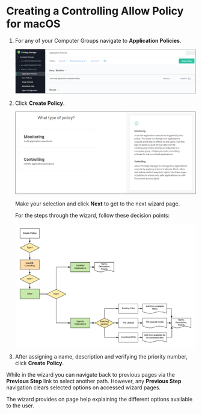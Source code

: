 [title]: # (Controlling: Allow macOS)
[tags]: # (create)
[priority]: # (12)
# Creating a Controlling Allow Policy for macOS

1. For any of your Computer Groups navigate to __Application Policies__.

   ![app policies](../../app-control/policies/images/wizard/app-pol-1.png "Application Policies overview page")
1. Click __Create Policy__.

   ![wizard 1](../../app-control/policies/images/wizard/wiz-1.png "Policy Wizard first page")

   Make your selection and click __Next__ to get to the next wizard page.

   For the steps through the wizard, follow these decision points:

   ![allow](images/wizard/controlling-allow-macOS.png "Policy Wizard decision diagram")
1. After assigning a name, description and verifying the priority number, click __Create Policy__.

While in the wizard you can navigate back to previous pages via the __Previous Step__ link to select another path. However, any __Previous Step__ navigation clears selected options on accessed wizard pages.

The wizard provides on page help explaining the different options available to the user.